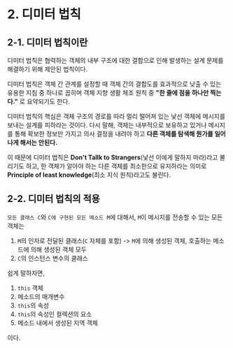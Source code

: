 # 2. 디미터 법칙
## 2-1. 디미터 법칙이란
디미터 법칙은 협력하는 객체의 내부 구조에 대한 결합으로 인해 발생하는 설계 문제를 해결하기 위해 제안된 법칙이다.

디미터 법칙은 객체 간 관계를 설정할 때 객체 간의 결합도를 효과적으로 낮출 수 있는 유용한 지침 중 하나로 꼽히며 객체 지향 생활 체조 원칙 중 **"한 줄에 점을 하나만 찍는다."** 로 요약되기도 한다.

디미터 법칙의 핵심은 객체 구조의 경로를 따라 멀리 떨어져 있는 낯선 객체에 메시지를 보내는 설계를 피하라는 것이다.
다시 말해, 객체는 내부적으로 보유하고 있거나 메시지를 통해 확보한 정보만 가지고 의사 결정을 내려야 하고 **다른 객체를 탐색해 뭔가를 일어나게 해서는 안된다.**

이 때문에 디미터 법칙은 **Don't Tallk to Strangers**(낯선 이에게 말하지 마라)라고 불리기도 하고, 한 객체가 알아야 하는 다른 객체를 최소한으로 유지하라는 의미로 **Principle of least knowledge**(최소 지식 원칙)라고도 불린다.

## 2-2. 디미터 법칙의 적용
```모든 클래스 C```와 ```C에 구현된 모든 메소드 M```에 대해서, ```M```이 메시지를 전송할 수 있는 모든 객체는

1. ```M```의 인자로 전달된 클래스(```C``` 자체를 포함)
   -> ```M```에 의해 생성된 객체, 호출하는 메소드에 의해 생성된 객체 모두
2. ```C```의 인스턴스 변수의 클래스

쉽게 말하자면,

1. ```this``` 객체
2. 메소드의 매개변수
3. ```this```의 속성
4. ```this```의 속성인 컬렉션의 요소
5. 메소드 내에서 생성된 지역 객체

이다.